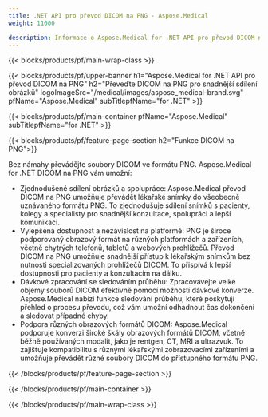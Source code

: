 ```yaml
---
title: .NET API pro převod DICOM na PNG - Aspose.Medical
weight: 11000

description: Informace o Aspose.Medical for .NET API pro převod DICOM na PNG
---
```


{{< blocks/products/pf/main-wrap-class >}}

{{< blocks/products/pf/upper-banner h1="Aspose.Medical for .NET API pro převod DICOM na PNG" h2="Převeďte DICOM na PNG pro snadnější sdílení obrázků" logoImageSrc="/medical/images/aspose_medical-brand.svg" pfName="Aspose.Medical" subTitlepfName="for .NET" >}}

{{< blocks/products/pf/main-container pfName="Aspose.Medical" subTitlepfName="for .NET" >}}

{{< blocks/products/pf/feature-page-section h2="Funkce DICOM na PNG">}}

<p>Bez námahy převádějte soubory DICOM ve formátu PNG. Aspose.Medical for .NET DICOM na PNG vám umožní:</p>

<ul>
<li>Zjednodušené sdílení obrázků a spolupráce: Aspose.Medical převod DICOM na PNG umožňuje převádět lékařské snímky do všeobecně uznávaného formátu PNG. To zjednodušuje sdílení snímků s pacienty, kolegy a specialisty pro snadnější konzultace, spolupráci a lepší komunikaci.</li>
<li>Vylepšená dostupnost a nezávislost na platformě: PNG je široce podporovaný obrazový formát na různých platformách a zařízeních, včetně chytrých telefonů, tabletů a webových prohlížečů. Převod DICOM na PNG umožňuje snadnější přístup k lékařským snímkům bez nutnosti specializovaných prohlížečů DICOM. To přispívá k lepší dostupnosti pro pacienty a konzultacím na dálku.</li>
<li>Dávkové zpracování se sledováním průběhu: Zpracovávejte velké objemy souborů DICOM efektivně pomocí možností dávkové konverze. Aspose.Medical nabízí funkce sledování průběhu, které poskytují přehled o procesu převodu, což vám umožní odhadnout čas dokončení a sledovat případné chyby.</li>
<li>Podpora různých obrazových formátů DICOM: Aspose.Medical podporuje konverzi široké škály obrazových formátů DICOM, včetně běžně používaných modalit, jako je rentgen, CT, MRI a ultrazvuk. To zajišťuje kompatibilitu s různými lékařskými zobrazovacími zařízeními a umožňuje převádět různé soubory DICOM do přístupného formátu PNG.</li>
</ul>

{{< /blocks/products/pf/feature-page-section >}}

{{< /blocks/products/pf/main-container >}}

{{< /blocks/products/pf/main-wrap-class >}}